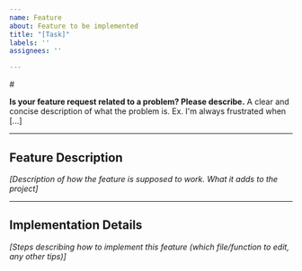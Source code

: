 ```yaml
---
name: Feature
about: Feature to be implemented
title: "[Task]"
labels: ''
assignees: ''

---
```


<milestone>#

**Is your feature request related to a problem? Please describe.**
A clear and concise description of what the problem is. Ex. I'm always frustrated when [...]

---

## Feature Description

_[Description of how the feature is supposed to work. What it adds to the project]_

---

## Implementation Details

_[Steps describing how to implement this feature (which file/function to edit, any other tips)]_
